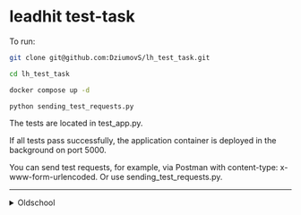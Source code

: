 # leadhit test-task

To run:
  ```bash
  git clone git@github.com:DziumovS/lh_test_task.git
  ```
  ```bash
  cd lh_test_task
  ```
  ```bash
  docker compose up -d
  ```
  ```bash
  python sending_test_requests.py
  ```

The tests are located in test_app.py.

If all tests pass successfully, the application container is deployed in the background on port 5000.

You can send test requests, for example, via Postman with content-type: x-www-form-urlencoded. Or use sending_test_requests.py.


---
<details>
  <summary>Oldschool</summary>
  
if you're an oldfag you also can use this: 
  
  ```bash
  git clone git@github.com:DziumovS/lh_test_task.git
  ```
  ```bash
  cd lh_test_task
  ```
  ```bash
  python -m venv venv
  ```
  ```bash
  source venv/bin/activate
  ```
  ```bash
  pip install -r requirements.txt
  ```
  ```bash
  python test_app.py
  ```
  ```bash
  python main.py
  ```
  ```bash
  python sending_test_requests.py
  ```
  
</details>
